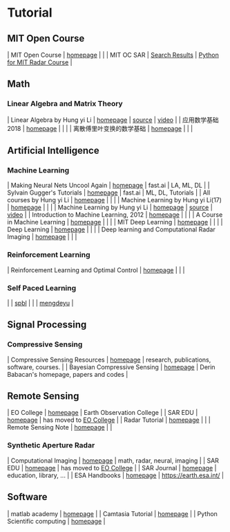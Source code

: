 # Tutorial

## MIT Open Course

| MIT Open Course | [homepage](https://ocw.mit.edu/) |    |
| MIT OC SAR | [Search Results](https://ocw.mit.edu/search/ocwsearch.htm?q=SAR)   | [Python for MIT Radar Course](http://www.osmanoglu.org/sar/)  |


## Math

### Linear Algebra and Matrix Theory

| Linear Algebra by Hung yi Li | [homepage](https://datawhalechina.github.io/leela-notes/) | [source](https://github.com/datawhalechina/leela-notes) | [video](https://www.bilibili.com/video/av64160249) |
| 应用数学基础 2018             | [homepage](http://resource.pku.edu.cn/index.php?r=course/detail&id=315) |   |   |
| 离散傅里叶变换的数学基础 | [homepage](https://ccrma.stanford.edu/~jos/mdft/mdft.html) | |  |


## Artificial Intelligence

### Machine Learning

| Making Neural Nets Uncool Again        | [homepage](https://www.fast.ai/)   |  fast.ai  | LA, ML, DL  |
| Sylvain Gugger's Tutorials             | [homepage](https://sgugger.github.io/)  | fast.ai | ML, DL, Tutorials  |
| All courses by Hung yi Li              | [homepage](http://speech.ee.ntu.edu.tw/~tlkagk/courses.html) |   |    |
| Machine Learning by Hung yi Li(17)     | [homepage](http://speech.ee.ntu.edu.tw/~tlkagk/courses_ML17.html)  |   |   |
| Machine Learning by Hung yi Li         | [homepage](https://datawhalechina.github.io/leeml-notes/)  | [source](https://github.com/datawhalechina/leeml-notes) | [video](https://www.bilibili.com/video/av59538266) |
| Introduction to Machine Learning, 2012 | [homepage](http://cs.brown.edu/courses/cs195-5/spring2012/calendar.html) |   |   |
| A Course in Machine Learning           | [homepage](http://ciml.info/) |   |   |
| MIT Deep Learning                      | [homepage](https://deeplearning.mit.edu/) |   |   |
| Deep Learning                          | [homepage](https://github.com/glouppe/info8010-deep-learning)  |   |   |
| Deep learning and Computational Radar Imaging | [homepage](https://www.ima.umn.edu/Tags/deep-learning)  |   |   |

### Reinforcement Learning

| Reinforcement Learning and Optimal Control | [homepage](http://web.mit.edu/dimitrib/www/RLbook.html)  |   |   |



### Self Paced Learning

| | [spbl](http://mmcheng.net/spbl/) |
| | [mengdeyu](gr.xjtu.edu.cn/web/dymeng/6) |


## Signal Processing

### Compressive Sensing


| Compressive Sensing Resources | [homepage](http://dsp.rice.edu/cs/) | research, publications, software, courses. | 
| Bayesian Compressive Sensing  | [homepage](http://www.dbabacan.info/software.html) | Derin Babacan's homepage, papers and codes                 |


## Remote Sensing

| EO College          | [homepage](https://eo-college.org/) | Earth Observation College                                           |
| SAR EDU             | [homepage](http://saredu.dlr.de)    | has moved to [EO College](https://eo-college.org/members/sar-edu/)  |
| Radar Tutorial      | [homepage](https://www.radartutorial.eu/index.en.html) |    |
| Remote Sensing Note | [homepage](http://sar.kangwon.ac.kr/etc/rs_note/rsnote/contents.htm)  |                                          |


### Synthetic Aperture Radar

| Computational Imaging | [homepage](https://ima.umn.edu/2019-2020/SW10.14-18.19)    |  math, radar, neural, imaging              |
| SAR EDU               | [homepage](http://saredu.dlr.de)    | has moved to [EO College](https://eo-college.org/members/sar-edu/)  |
| SAR Journal           | [homepage](http://syntheticapertureradar.com/) | education, library, ...  |
| ESA Handbooks         | [homepage](https://earth.esa.int/handbooks/)                      |   https://earth.esa.int/ |

## Software

| matlab academy      | [homepage](https://matlabacademy.mathworks.com/)   |
| Camtasia Tutorial   | [homepage](https://www.luping.net.cn/jiaoxue.html) |
| Python Scientific computing | [homepage](http://liao.cpython.org/)       |




